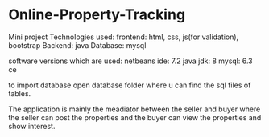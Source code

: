 # Online-Property-Tracking
 Mini project
 Technologies used:
 frontend: html, css, js(for validation), bootstrap
 Backend: java
 Database: mysql

 software versions which are used:
 netbeans ide: 7.2
 java jdk: 8
 mysql: 6.3 ce

 to import database  open database folder where u can find the sql files of tables.


 The application is mainly the meadiator between the seller and buyer where the seller can post the properties and the buyer can view the properties and show interest.
 
